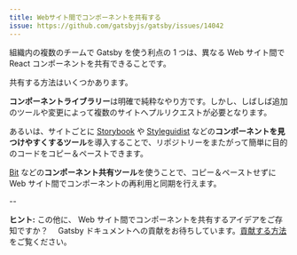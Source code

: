 ```yaml
---
title: Webサイト間でコンポーネントを共有する
issue: https://github.com/gatsbyjs/gatsby/issues/14042
---
```


組織内の複数のチームで Gatsby を使う利点の 1 つは、異なる Web サイト間で React コンポーネントを共有できることです。

共有する方法はいくつかあります。

**コンポーネントライブラリー**は明確で純粋なやり方です。しかし、しばしば追加のツールや変更によって複数のサイトへプルリクエストが必要となります。

あるいは、サイトごとに [Storybook](https://github.com/storybookjs/storybook) や [Styleguidist](https://github.com/styleguidist/react-styleguidist) などの**コンポーネントを見つけやすくするツール**を導入することで、リポジトリーをまたがって簡単に目的のコードをコピー＆ペーストできます。

[Bit](https://github.com/teambit/bit) などの**コンポーネント共有ツール**を使うことで、コピー＆ペーストせずに Web サイト間でコンポーネントの再利用と同期を行えます。

<GuideList slug={props.slug} />

--

**ヒント:** この他に、 Web サイト間でコンポーネントを共有するアイデアをご存知ですか？　 Gatsby ドキュメントへの貢献をお待ちしています。[貢献する方法](/contributing/docs-contributions/)をご覧ください。

